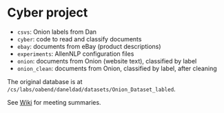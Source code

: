 # Cyber project

* `csvs`: Onion labels from Dan
* `cyber`: code to read and classify documents
* `ebay`: documents from eBay (product descriptions)
* `experiments`: AllenNLP configuration files
* `onion`: documents from Onion (website text), classified by label
* `onion_clean`: documents from Onion, classified by label, after cleaning

The original database is at `/cs/labs/oabend/daneldad/datasets/Onion_Dataset_labled`.

See [Wiki](../../wiki) for meeting summaries.

